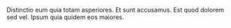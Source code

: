 Distinctio eum quia totam asperiores. Et sunt accusamus. Est quod dolorem sed vel. Ipsum quia quidem eos maiores.